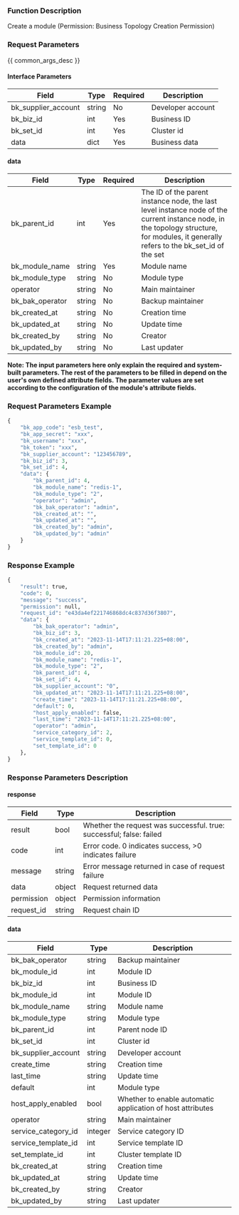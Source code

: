 ### Function Description

Create a module (Permission: Business Topology Creation Permission)

### Request Parameters

{{ common_args_desc }}

#### Interface Parameters

| Field               | Type   | Required | Description       |
| ------------------- | ------ | -------- | ----------------- |
| bk_supplier_account | string | No       | Developer account |
| bk_biz_id           | int    | Yes      | Business ID       |
| bk_set_id           | int    | Yes      | Cluster id        |
| data                | dict   | Yes      | Business data     |

#### data

| Field           | Type   | Required | Description                                                  |
| --------------- | ------ | -------- | ------------------------------------------------------------ |
| bk_parent_id    | int    | Yes      | The ID of the parent instance node, the last level instance node of the current instance node, in the topology structure, for modules, it generally refers to the bk_set_id of the set |
| bk_module_name  | string | Yes      | Module name                                                  |
| bk_module_type  | string | No       | Module type                                                  |
| operator        | string | No       | Main maintainer                                              |
| bk_bak_operator | string | No       | Backup maintainer                                            |
| bk_created_at   | string | No       | Creation time                                                |
| bk_updated_at   | string | No       | Update time                                                  |
| bk_created_by   | string | No       | Creator                                                      |
| bk_updated_by   | string | No       | Last updater                                                 |

**Note: The input parameters here only explain the required and system-built parameters. The rest of the parameters to be filled in depend on the user's own defined attribute fields. The parameter values are set according to the configuration of the module's attribute fields.**

### Request Parameters Example

```python
{
    "bk_app_code": "esb_test",
    "bk_app_secret": "xxx",
    "bk_username": "xxx",
    "bk_token": "xxx",
    "bk_supplier_account": "123456789",
    "bk_biz_id": 3,
    "bk_set_id": 4,
    "data": {
        "bk_parent_id": 4,
        "bk_module_name": "redis-1",
        "bk_module_type": "2",
        "operator": "admin",
        "bk_bak_operator": "admin",
        "bk_created_at": "",
        "bk_updated_at": "",
        "bk_created_by": "admin",
        "bk_updated_by": "admin"
    }
}
```

### Response Example

```python
{
    "result": true,
    "code": 0,
    "message": "success",
    "permission": null,
    "request_id": "e43da4ef221746868dc4c837d36f3807",
    "data": {
        "bk_bak_operator": "admin",
        "bk_biz_id": 3,
        "bk_created_at": "2023-11-14T17:11:21.225+08:00",
        "bk_created_by": "admin",
        "bk_module_id": 20,
        "bk_module_name": "redis-1",
        "bk_module_type": "2",
        "bk_parent_id": 4,
        "bk_set_id": 4,
        "bk_supplier_account": "0",
        "bk_updated_at": "2023-11-14T17:11:21.225+08:00",
        "create_time": "2023-11-14T17:11:21.225+08:00",
        "default": 0,
        "host_apply_enabled": false,
        "last_time": "2023-11-14T17:11:21.225+08:00",
        "operator": "admin",
        "service_category_id": 2,
        "service_template_id": 0,
        "set_template_id": 0
    },
}
```

### Response Parameters Description

#### response

| Field       | Type   | Description                                                  |
| ---------- | ------ | ------------------------------------------------------------ |
| result     | bool   | Whether the request was successful. true: successful; false: failed |
| code       | int    | Error code. 0 indicates success, >0 indicates failure        |
| message    | string | Error message returned in case of request failure            |
| data       | object | Request returned data                                        |
| permission | object | Permission information                                       |
| request_id | string | Request chain ID                                             |

#### data

| Field                | Type    | Description                                                |
| ------------------- | ------- | ---------------------------------------------------------- |
| bk_bak_operator     | string  | Backup maintainer                                          |
| bk_module_id        | int     | Module ID                                                  |
| bk_biz_id           | int     | Business ID                                                |
| bk_module_id        | int     | Module ID                                                  |
| bk_module_name      | string  | Module name                                                |
| bk_module_type      | string  | Module type                                                |
| bk_parent_id        | int     | Parent node ID                                             |
| bk_set_id           | int     | Cluster id                                                 |
| bk_supplier_account | string  | Developer account                                          |
| create_time         | string  | Creation time                                              |
| last_time           | string  | Update time                                                |
| default             | int     | Module type                                                |
| host_apply_enabled  | bool    | Whether to enable automatic application of host attributes |
| operator            | string  | Main maintainer                                            |
| service_category_id | integer | Service category ID                                        |
| service_template_id | int     | Service template ID                                        |
| set_template_id     | int     | Cluster template ID                                        |
| bk_created_at       | string  | Creation time                                              |
| bk_updated_at       | string  | Update time                                                |
| bk_created_by       | string  | Creator                                                    |
| bk_updated_by       | string  | Last updater                                               |